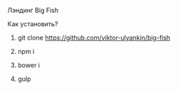 Лэндинг Big Fish


Как установить?

1. git clone https://github.com/viktor-ulyankin/big-fish

2. npm i

3. bower i

4. gulp